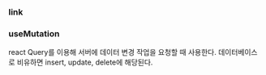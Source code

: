 ### link
<a href="https://afsdzvcx123.tistory.com/entry/React-react-query-사용하기"></a>


### useMutation
react Query를 이용해 서버에 데이터 변경 작업을 요청할 때 사용한다.
데이터베이스로 비유하면 insert, update, delete에 해당된다.
